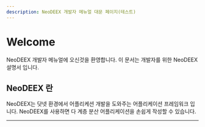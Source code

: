```yaml
---
description: NeoDEEX 개발자 메뉴얼 대문 페이지(테스트)
---
```


# Welcome

NeoDEEX 개발자 메뉴얼에 오신것을 환영합니다. 이 문서는 개발자를 위한 NeoDEEX 설명서 입니다.

## NeoDEEX 란

NeoDEEX는 닷넷 환경에서 어플리케션 개발을 도와주는 어플리케이션 프레임워크 입니다. NeoDEEX를 사용하면 다 계층 분산 어플리케이션을 손쉽게 작성할 수 있습니다.

---